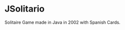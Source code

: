 JSolitario
===========================================================

Solitaire Game made in Java in 2002 with Spanish Cards.
